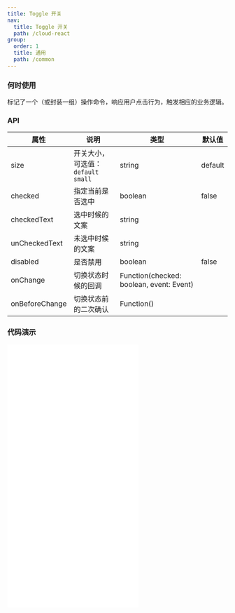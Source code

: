 ```yaml
---
title: Toggle 开关
nav:
  title: Toggle 开关
  path: /cloud-react
group:
  order: 1
  title: 通用
  path: /common
---
```


### 何时使用

标记了一个（或封装一组）操作命令，响应用户点击行为，触发相应的业务逻辑。

### API

| 属性          | 说明                                | 类型                                     | 默认值  |
| ------------- | ----------------------------------- | ---------------------------------------- | ------- |
| size          | 开关大小，可选值：`default` `small` | string                                   | default |
| checked       | 指定当前是否选中                    | boolean                                  | false   |
| checkedText   | 选中时候的文案                      | string                                   |         |
| unCheckedText | 未选中时候的文案                    | string                                   |         |
| disabled      | 是否禁用                            | boolean                                  | false   |
| onChange      | 切换状态时候的回调                  | Function(checked: boolean, event: Event) |         |
| onBeforeChange      | 切换状态前的二次确认                 | Function() |         |

 ### 代码演示 

<embed src="@components/toggle/demos/basic-toggle.md" /> 

<embed src="@components/toggle/demos/change.md" /> 

<embed src="@components/toggle/demos/disabled.md" /> 

<embed src="@components/toggle/demos/size.md" /> 
